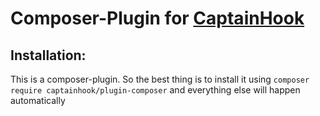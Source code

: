 # Composer-Plugin for [CaptainHook]()

## Installation:

This is a composer-plugin. So the best thing is to install it using `composer require captainhook/plugin-composer` and 
everything else will happen automatically
